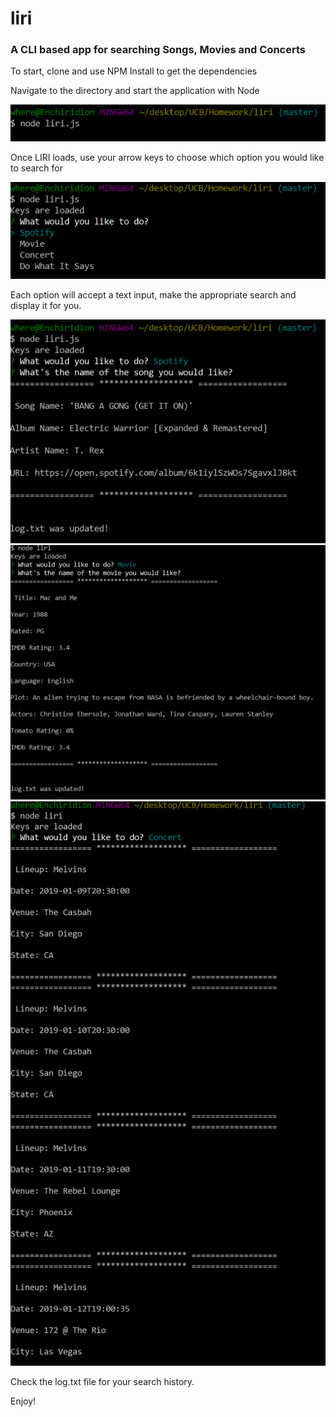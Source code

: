 # liri
### A CLI based app for searching Songs, Movies and Concerts
To start, clone and use NPM Install to get the dependencies

Navigate to the directory and start the application with Node

![Image 1](./Images/1.PNG)

Once LIRI loads, use your arrow keys to choose which option you would like to search for

![Image 2](./Images/2.PNG)

Each option will accept a text input, make the appropriate search and display it for you.

![Songs](./Images/3-Spotify.PNG)
![Movies](./Images/4%20-%20Movies.PNG)
![Concerts](./Images/5%20-%20Concert.PNG)

Check the log.txt file for your search history.

Enjoy!
